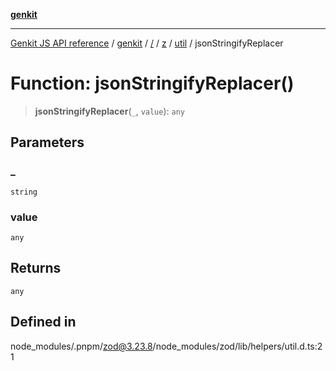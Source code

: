 [**genkit**](../../../../../README.md)

***

[Genkit JS API reference](../../../../../../README.md) / [genkit](../../../../../README.md) / [/](../../../../../README.md) / [z](../../../README.md) / [util](../README.md) / jsonStringifyReplacer

# Function: jsonStringifyReplacer()

> **jsonStringifyReplacer**(`_`, `value`): `any`

## Parameters

### \_

`string`

### value

`any`

## Returns

`any`

## Defined in

node\_modules/.pnpm/zod@3.23.8/node\_modules/zod/lib/helpers/util.d.ts:21
